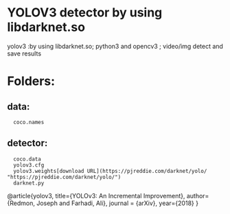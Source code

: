 YOLOV3 detector by using libdarknet.so
====
yolov3 :by using libdarknet.so; python3 and opencv3 ; video/img detect and save results

# Folders: 

  ## data: 
      coco.names
    
  ## detector:
      coco.data
      yolov3.cfg
      yolov3.weights[download URL](https://pjreddie.com/darknet/yolo/ "https://pjreddie.com/darknet/yolo/")
      darknet.py
    
    
    
    
    
    

@article{yolov3,
  title={YOLOv3: An Incremental Improvement},
  author={Redmon, Joseph and Farhadi, Ali},
  journal = {arXiv},
  year={2018}
}

